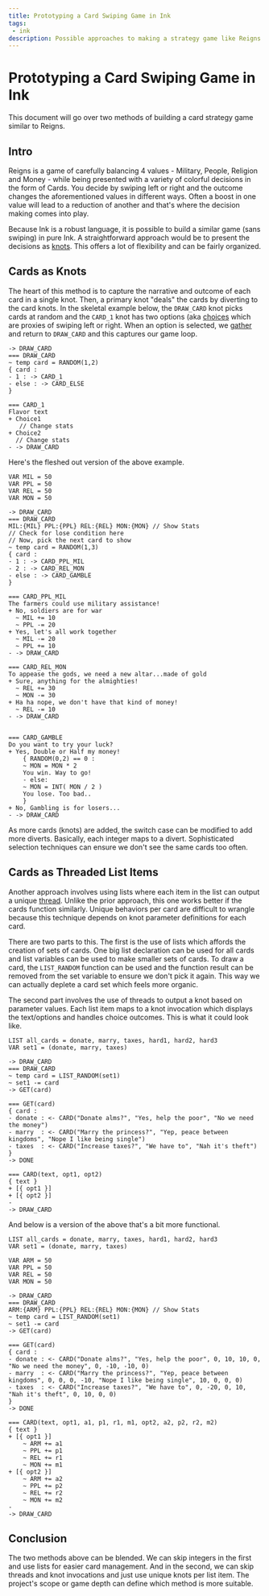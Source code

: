 ```yaml
---
title: Prototyping a Card Swiping Game in Ink
tags: 
 - ink
description: Possible approaches to making a strategy game like Reigns in Ink
---
```


# Prototyping a Card Swiping Game in Ink
This document will go over two methods of building a card strategy game similar to Reigns. 

## Intro
Reigns is a game of carefully balancing 4 values - Military, People, Religion and Money - while being presented with a variety of colorful decisions in the form of Cards. You decide by swiping left or right and the outcome changes the aforementioned values in different ways. Often a boost in one value will lead to a reduction of another and that's where the decision making comes into play. 

Because Ink is a robust language, it is possible to build a similar game (sans swiping) in pure Ink. A straightforward approach would be to present the decisions as [knots](https://github.com/inkle/ink/blob/master/Documentation/WritingWithInk.md#3-knots). This offers a lot of flexibility and can be fairly organized.

## Cards as Knots
The heart of this method is to capture the narrative and outcome of each card in a single knot. Then, a primary knot "deals" the cards by diverting to the card knots. In the skeletal example below, the `DRAW_CARD` knot picks cards at random and the `CARD_1` knot has two options (aka [choices](https://github.com/inkle/ink/blob/master/Documentation/WritingWithInk.md#2-choices) which are proxies of swiping left or right. When an option is selected, we [gather](https://github.com/inkle/ink/blob/master/Documentation/WritingWithInk.md#1-gathers) and return to `DRAW_CARD` and this captures our game loop. 

```
-> DRAW_CARD
=== DRAW_CARD
~ temp card = RANDOM(1,2)
{ card :
- 1 : -> CARD_1
- else : -> CARD_ELSE
}

=== CARD_1
Flavor text
+ Choice1
   // Change stats
+ Choice2
  // Change stats
- -> DRAW_CARD
```

Here's the fleshed out version of the above example.
```
VAR MIL = 50
VAR PPL = 50
VAR REL = 50
VAR MON = 50

-> DRAW_CARD
=== DRAW_CARD
MIL:{MIL} PPL:{PPL} REL:{REL} MON:{MON} // Show Stats
// Check for lose condition here
// Now, pick the next card to show
~ temp card = RANDOM(1,3)
{ card :
- 1 : -> CARD_PPL_MIL
- 2 : -> CARD_REL_MON
- else : -> CARD_GAMBLE
}

=== CARD_PPL_MIL
The farmers could use military assistance!
+ No, soldiers are for war
  ~ MIL += 10
  ~ PPL -= 20
+ Yes, let's all work together
  ~ MIL -= 20
  ~ PPL += 10
- -> DRAW_CARD

=== CARD_REL_MON
To appease the gods, we need a new altar...made of gold
+ Sure, anything for the almighties!
  ~ REL += 30
  ~ MON -= 30
+ Ha ha nope, we don't have that kind of money!
  ~ REL -= 10
- -> DRAW_CARD


=== CARD_GAMBLE
Do you want to try your luck?
+ Yes, Double or Half my money!
    { RANDOM(0,2) == 0 :
    ~ MON = MON * 2
    You win. Way to go!
    - else: 
    ~ MON = INT( MON / 2 )
    You lose. Too bad..
    }
+ No, Gambling is for losers...
- -> DRAW_CARD
```

As more cards (knots) are added, the switch case can be modified to add more diverts. Basically, each integer maps to a divert. Sophisticated selection techniques can ensure we don't see the same cards too often. 

## Cards as Threaded List Items
Another approach involves using lists where each item in the list can output a unique [thread](https://github.com/inkle/ink/blob/master/Documentation/WritingWithInk.md#2-threads). Unlike the prior approach, this one works better if the cards function similarly. Unique behaviors per card are difficult to wrangle because this technique depends on knot parameter definitions for each card. 


There are two parts to this. The first is the use of lists which affords the creation of sets of cards. One big list declaration can be used for all cards and list variables can be used to make smaller sets of cards. To draw a card, the `LIST_RANDOM` function can be used and the function result can be removed from the set variable to ensure we don't pick it again. This way we can actually deplete a card set which feels more organic. 

The second part involves the use of threads to output a knot based on parameter values. Each list item maps to a knot invocation which displays the text/options and handles choice outcomes. This is what it could look like. 

```
LIST all_cards = donate, marry, taxes, hard1, hard2, hard3
VAR set1 = (donate, marry, taxes)

-> DRAW_CARD
=== DRAW_CARD
~ temp card = LIST_RANDOM(set1)
~ set1 -= card
-> GET(card)

=== GET(card)
{ card : 
- donate : <- CARD("Donate alms?", "Yes, help the poor", "No we need the money") 
- marry  : <- CARD("Marry the princess?", "Yep, peace between kingdoms", "Nope I like being single")
- taxes  : <- CARD("Increase taxes?", "We have to", "Nah it's theft")
}
-> DONE

=== CARD(text, opt1, opt2)
{ text }
+ [{ opt1 }]
+ [{ opt2 }]
-
-> DRAW_CARD
```

And below is a version of the above that's a bit more functional.

```
LIST all_cards = donate, marry, taxes, hard1, hard2, hard3
VAR set1 = (donate, marry, taxes)

VAR ARM = 50
VAR PPL = 50
VAR REL = 50
VAR MON = 50

-> DRAW_CARD
=== DRAW_CARD
ARM:{ARM} PPL:{PPL} REL:{REL} MON:{MON} // Show Stats
~ temp card = LIST_RANDOM(set1)
~ set1 -= card
-> GET(card)

=== GET(card)
{ card : 
- donate : <- CARD("Donate alms?", "Yes, help the poor", 0, 10, 10, 0, "No we need the money", 0, -10, -10, 0) 
- marry  : <- CARD("Marry the princess?", "Yep, peace between kingdoms", 0, 0, 0, -10, "Nope I like being single", 10, 0, 0, 0)
- taxes  : <- CARD("Increase taxes?", "We have to", 0, -20, 0, 10, "Nah it's theft", 0, 10, 0, 0)
}
-> DONE

=== CARD(text, opt1, a1, p1, r1, m1, opt2, a2, p2, r2, m2)
{ text }
+ [{ opt1 }]
    ~ ARM += a1
    ~ PPL += p1
    ~ REL += r1
    ~ MON += m1
+ [{ opt2 }]
    ~ ARM += a2
    ~ PPL += p2
    ~ REL += r2
    ~ MON += m2
-
-> DRAW_CARD

```

## Conclusion
The two methods above can be blended. We can skip integers in the first and use lists for easier card management. And in the second, we can skip threads and knot invocations and just use unique knots per list item. The project's scope or game depth can define which method is more suitable. 
